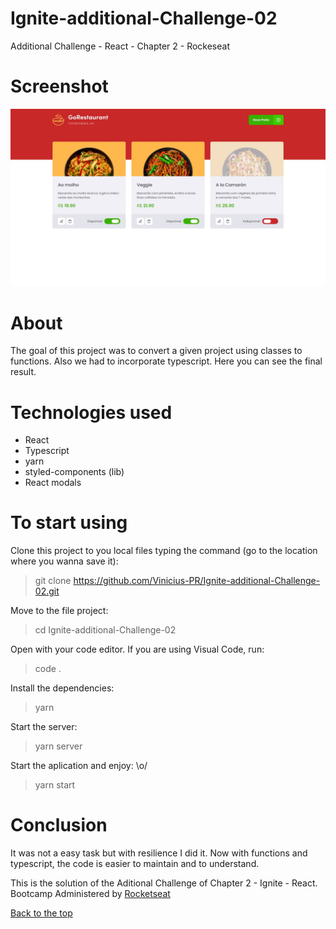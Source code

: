 # Ignite-additional-Challenge-02
Additional Challenge - React - Chapter 2 - Rockeseat

# Screenshot
![MainScreen](https://github.com/Vinicius-PR/Ignite-additional-Challenge-02/blob/master/MainScreen.jpg)

# About
The goal of this project was to convert a given project using classes to functions. Also we had to incorporate typescript. Here you can see the final result.

# Technologies used
* React
* Typescript
* yarn
* styled-components (lib)
* React modals

# To start using

Clone this project to you local files typing the command (go to the location where you wanna save it):
> git clone https://github.com/Vinicius-PR/Ignite-additional-Challenge-02.git

Move to the file project:
> cd Ignite-additional-Challenge-02

Open with your code editor. If you are using Visual Code, run:

> code .

Install the dependencies:
> yarn

Start the server:
> yarn server

Start the aplication and enjoy: \o/
> yarn start

# Conclusion
It was not a easy task but with resilience I did it. Now with functions and typescript, the code is easier to maintain and to understand.

This is the solution of the Aditional Challenge of Chapter 2 - Ignite - React. Bootcamp Administered by [Rocketseat](https://rocketseat.com.br/ "Rocketseat")

[Back to the top](#Ignite-additional-Challenge-02)

